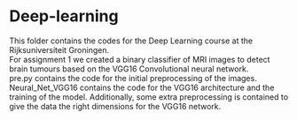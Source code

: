# Deep-learning
This folder contains the codes for the Deep Learning course at the Rijksuniversiteit Groningen.\
For assignment 1 we created a binary classifier of MRI images to detect brain tumours based on the VGG16 Convolutional neural network.\
pre.py contains the code for the initial preprocessing of the images.\
Neural_Net_VGG16 contains the code for the VGG16 architecture and the training of the model. Additionally, some extra preprocessing is contained to give the data the right dimensions for the VGG16 network.

